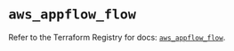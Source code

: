 # `aws_appflow_flow`

Refer to the Terraform Registry for docs: [`aws_appflow_flow`](https://registry.terraform.io/providers/hashicorp/aws/5.74.0/docs/resources/appflow_flow).
